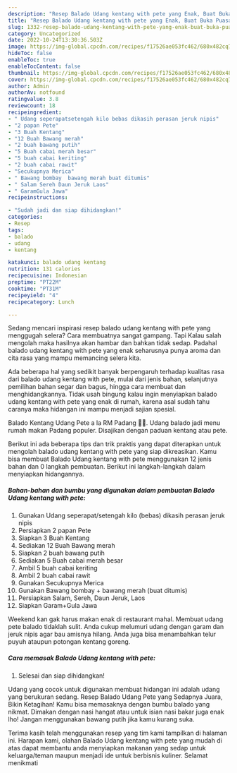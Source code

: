 ```yaml
---
description: "Resep Balado Udang kentang with pete yang Enak, Buat Buka Puasa Sempurna"
title: "Resep Balado Udang kentang with pete yang Enak, Buat Buka Puasa Sempurna"
slug: 1332-resep-balado-udang-kentang-with-pete-yang-enak-buat-buka-puasa-sempurna
category: Uncategorized
date: 2022-10-24T13:30:36.503Z
image: https://img-global.cpcdn.com/recipes/f17526ae053fc462/680x482cq70/balado-udang-kentang-with-pete-foto-resep-utama.jpg
hideToc: false
enableToc: true
enableTocContent: false
thumbnail: https://img-global.cpcdn.com/recipes/f17526ae053fc462/680x482cq70/balado-udang-kentang-with-pete-foto-resep-utama.jpg
cover: https://img-global.cpcdn.com/recipes/f17526ae053fc462/680x482cq70/balado-udang-kentang-with-pete-foto-resep-utama.jpg
author: Admin
authorAv: notfound
ratingvalue: 3.8
reviewcount: 18
recipeingredient:
- " Udang seperapatsetengah kilo bebas dikasih perasan jeruk nipis"
- "2 papan Pete"
- "3 Buah Kentang"
- "12 Buah Bawang merah"
- "2 buah bawang putih"
- "5 Buah cabai merah besar"
- "5 buah cabai keriting"
- "2 buah cabai rawit"
- "Secukupnya Merica"
- " Bawang bombay  bawang merah buat ditumis"
- " Salam Sereh Daun Jeruk Laos"
- " GaramGula Jawa"
recipeinstructions:

- "Sudah jadi dan siap dihidangkan!"
categories:
- Resep
tags:
- balado
- udang
- kentang

katakunci: balado udang kentang 
nutrition: 131 calories
recipecuisine: Indonesian
preptime: "PT22M"
cooktime: "PT31M"
recipeyield: "4"
recipecategory: Lunch

---
```



Sedang mencari inspirasi resep balado udang kentang with pete yang menggugah selera? Cara membuatnya sangat gampang. Tapi Kalau salah mengolah maka hasilnya akan hambar dan bahkan tidak sedap. Padahal balado udang kentang with pete yang enak seharusnya punya aroma dan cita rasa yang mampu memancing selera kita.


Ada beberapa hal yang sedikit banyak berpengaruh terhadap kualitas rasa dari balado udang kentang with pete, mulai dari jenis bahan, selanjutnya pemilihan bahan segar dan bagus, hingga cara membuat dan menghidangkannya. Tidak usah bingung kalau ingin menyiapkan balado udang kentang with pete yang enak di rumah, karena asal sudah tahu caranya maka hidangan ini mampu menjadi sajian spesial.

Balado Kentang Udang Pete a la RM Padang 👍🏼. Udang balado jadi menu rumah makan Padang populer. Disajikan dengan paduan kentang atau pete.


Berikut ini ada beberapa tips dan trik praktis yang dapat diterapkan untuk mengolah balado udang kentang with pete yang siap dikreasikan. Kamu bisa membuat Balado Udang kentang with pete menggunakan 12 jenis bahan dan 0 langkah pembuatan. Berikut ini langkah-langkah dalam menyiapkan hidangannya.

<!--inarticleads1-->

##### Bahan-bahan dan bumbu yang digunakan dalam pembuatan Balado Udang kentang with pete:

1. Gunakan  Udang seperapat/setengah kilo (bebas) dikasih perasan jeruk nipis
1. Persiapkan 2 papan Pete
1. Siapkan 3 Buah Kentang
1. Sediakan 12 Buah Bawang merah
1. Siapkan 2 buah bawang putih
1. Sediakan 5 Buah cabai merah besar
1. Ambil 5 buah cabai keriting
1. Ambil 2 buah cabai rawit
1. Gunakan Secukupnya Merica
1. Gunakan  Bawang bombay + bawang merah (buat ditumis)
1. Persiapkan  Salam, Sereh, Daun Jeruk, Laos
1. Siapkan  Garam+Gula Jawa


Weekend kan gak harus makan enak di restaurant mahal. Membuat udang pete balado tidaklah sulit. Anda cukup melumuri udang dengan garam dan jeruk nipis agar bau amisnya hilang. Anda juga bisa menambahkan telur puyuh ataupun potongan kentang goreng. 

<!--inarticleads2-->

##### Cara memasak Balado Udang kentang with pete:


1. Selesai dan siap dihidangkan!

Udang yang cocok untuk digunakan membuat hidangan ini adalah udang yang berukuran sedang. Resep Balado Udang Pete yang Sedapnya Juara, Bikin Ketagihan! Kamu bisa memasaknya dengan bumbu balado yang nikmat. Dimakan dengan nasi hangat atau untuk isian nasi bakar juga enak lho! Jangan menggunakan bawang putih jika kamu kurang suka. 

Terima kasih telah menggunakan resep yang tim kami tampilkan di halaman ini. Harapan kami, olahan Balado Udang kentang with pete yang mudah di atas dapat membantu anda menyiapkan makanan yang sedap untuk keluarga/teman maupun menjadi ide untuk berbisnis kuliner. Selamat menikmati
